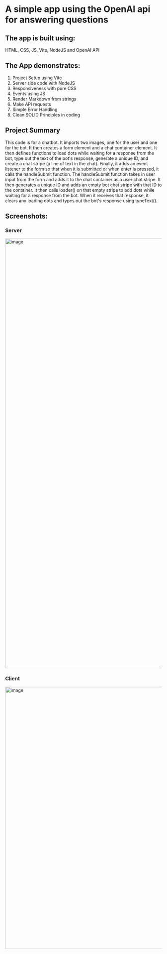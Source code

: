# A simple app using the OpenAI api for answering questions

## The app is built using:
HTML, CSS, JS, Vite, NodeJS and OpenAI API

## The App demonstrates:
1. Project Setup using Vite
2. Server side code with NodeJS
3. Responsiveness with pure CSS
4. Events using JS
5. Render Markdown from strings
6. Make API requests
7. Simple Error Handling
8. Clean SOLID Principles in coding

## Project Summary
This code is for a chatbot. It imports two images, one for the user and one for the bot. It then creates a form element and a chat container element. It then defines functions to load dots while waiting for a response from the bot, type out the text of the bot's response, generate a unique ID, and create a chat stripe (a line of text in the chat). Finally, it adds an event listener to the form so that when it is submitted or when enter is pressed, it calls the handleSubmit function. The handleSubmit function takes in user input from the form and adds it to the chat container as a user chat stripe. It then generates a unique ID and adds an empty bot chat stripe with that ID to the container. It then calls loader() on that empty stripe to add dots while waiting for a response from the bot. When it receives that response, it clears any loading dots and types out the bot's response using typeText().

## Screenshots:
### Server
<img width="1381" alt="image" src="https://user-images.githubusercontent.com/20219448/214013234-8939b8a6-3fd8-4c62-acd0-c3a236829116.png">

### Client
<img width="842" alt="image" src="https://user-images.githubusercontent.com/20219448/214015179-b3441cb4-b64c-4036-8afb-be7cc41b976e.png">

